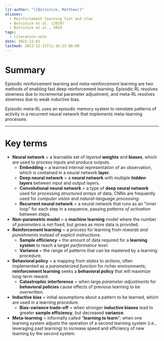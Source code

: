 ```yaml
---
lit-author: "[[Botvinick, Matthew]]"
aliases:
  - Reinforcement learning fast and slow
  - Botvinick et al. (2019)
  - Botvinick et al., 2019
tags:
  - literature-note
date: 2022-12-01
lastmod: 2023-12-31T11:16:23-08:00
---
```

# Summary

Episodic reinforcement learning and meta-reinforcement learning are two methods of enabling fast deep reinforcement learning. Episodic RL resolves slowness due to incremental parameter adjustment, and meta-RL resolves slowness due to weak inductive bias.

Episodic meta-RL uses an episodic memory system to reinstate patterns of activity in a recurrent neural network that implements meta-learning processes.

---
# Key terms

- **Neural network** = a learnable set of *layered* **weights** and **biases**, which are used to process inputs and produce outputs.
	- **Embedding** = a learned internal representation of an observation, which is contained in a neural network **layer.**
	- **Deep neural network** = a **neural network** with multiple **hidden layers** between input and output layers.
	- **Convolutional neural network** = a type of **deep neural network** used for processing *structured arrays* of data; CNNs are frequently used for *computer vision* and *natural-language processing*.
	- **Recurrent neural network** = a neural network that runs as an "inner loop" for each step in a sequence, passing *patterns of activation* between steps.
- **Non-parametric model** = a **machine learning** model where the number of *parameters* is not fixed, but grows as more data is provided.
- **Reinforcement learning** = a process for learning from *rewards and punishments* instead of *explicit instructions*.
	- **Sample efficiency** = the amount of data required for a **learning system** to reach a target *performance level*.
	- **Variance** = the range of patterns that can be mastered by a learning procedure.
- **Behavioral policy** = a mapping from *states* to *actions*, often implemented as a *parameterized function* for richer environments; **reinforcement learning** seeks a **behavioral policy** that will maximize long-term reward.
	- **Catastrophic interference** = when large *parameter adjustments* for **behavioral policies** cause effects of previous learning to be *overwritten*.
- **Inductive bias** = initial assumptions about a pattern to be learned, which are used in a learning procedure.
	- **Bias-variance trade-off** = when stronger **inductive biases** lead to greater **sample efficiency**, but decreased **variance**. 
- **Meta-learning** = informally called "**learning to learn**"; when one learning system adjusts the operation of a second learning system (i.e., leveraging past learning) to increase speed and efficiency of new learning by the second system. 
